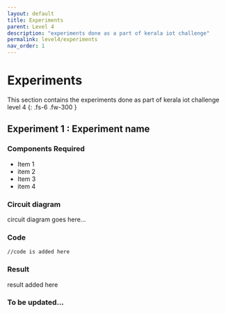 ```yaml
---
layout: default
title: Experiments
parent: Level 4
description: "experiments done as a part of kerala iot challenge"
permalink: level4/experiments
nav_order: 1
---
```



# **Experiments**

This section contains the experiments done as part of kerala iot challenge level 4
{: .fs-6 .fw-300 }

## **Experiment 1 : Experiment name**

### Components Required

- Item 1
- item 2
- Item 3
- item 4

### Circuit diagram

circuit diagram goes here...

### Code

```
//code is added here
```

### Result
result added here

### **To be updated...**